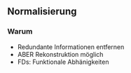## Normalisierung
### Warum
- Redundante Informationen entfernen
- ABER Rekonstruktion möglich
- FDs: Funktionale Abhänigkeiten